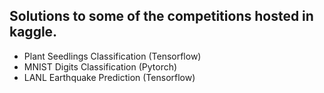 ## Solutions to some of the competitions hosted in kaggle.

- Plant Seedlings Classification (Tensorflow)
- MNIST Digits Classification (Pytorch)
- LANL Earthquake Prediction (Tensorflow)
